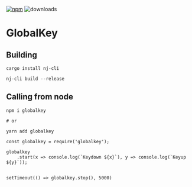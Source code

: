 [![npm](https://img.shields.io/npm/v/globalkey)](https://www.npmjs.com/package/globalkey) ![downloads](https://img.shields.io/npm/dm/globalkey)

# GlobalKey

## Building

```shell
cargo install nj-cli

nj-cli build --release
```

## Calling from node

```shell
npm i globalkey

# or

yarn add globalkey
```

```node
const globalkey = require('globalkey');

globalkey
    .start(x => console.log(`Keydown ${x}`), y => console.log(`Keyup ${y}`));


setTimeout(() => globalkey.stop(), 5000)
```
